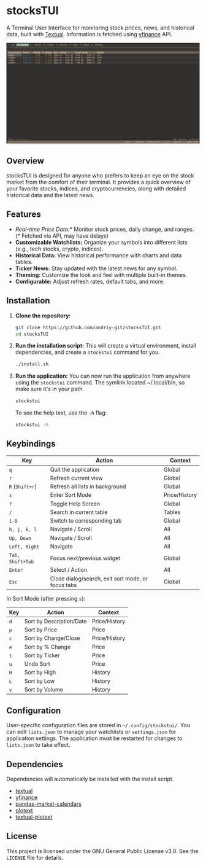 # stocksTUI

A Terminal User Interface for monitoring stock prices, news, and historical data, built with [Textual](https://github.com/textualize/textual). Information is fetched using [yfinance](https://github.com/ranaroussi/yfinance) API.

![stocksTUI Screenshot](https://raw.githubusercontent.com/andriy-git/stocksTUI/main/assets/screenshot.png)

## Overview

stocksTUI is designed for anyone who prefers to keep an eye on the stock market from the comfort of their terminal. It provides a quick overview of your favorite stocks, indices, and cryptocurrencies, along with detailed historical data and the latest news.

## Features

-   **Real-time* Price Data:** Monitor stock prices, daily change, and ranges. (* Fetched via API, may have delays)
-   **Customizable Watchlists:** Organize your symbols into different lists (e.g., tech stocks, crypto, indices).
-   **Historical Data:** View historical performance with charts and data tables.
-   **Ticker News:** Stay updated with the latest news for any symbol.
-   **Theming:** Customize the look and feel with multiple built-in themes.
-   **Configurable:** Adjust refresh rates, default tabs, and more.

## Installation

1.  **Clone the repository:**
    ```bash
    git clone https://github.com/andriy-git/stocksTUI.git
    cd stocksTUI
    ```

2.  **Run the installation script:**
    This will create a virtual environment, install dependencies, and create a `stockstui` command for you.
    ```bash
    ./install.sh
    ```

3.  **Run the application:**
    You can now run the application from anywhere using the `stockstui` command. The symlink located ~/.local/bin, so make sure it's in your path.
    ```bash
    stockstui
    ```
    To see the help text, use the `-h` flag:
    ```bash
    stockstui -h
    ```

## Keybindings

| Key             | Action                        | Context      |
| --------------- | ----------------------------- | ------------ |
| `q`             | Quit the application          | Global       |
| `r`             | Refresh current view          | Global       |
| `R` (`Shift+r`) | Refresh all lists in background | Global       |
| `s`             | Enter Sort Mode               | Price/History |
| `?`             | Toggle Help Screen            | Global       |
| `/`             | Search in current table       | Tables       |
| `1-0`           | Switch to corresponding tab   | Global       |
| `h, j, k, l`    | Navigate / Scroll             | All          |
| `Up, Down`      | Navigate / Scroll             | All          |
| `Left, Right`   | Navigate                      | All          |
| `Tab, Shift+Tab`| Focus next/previous widget    | Global       |
| `Enter`         | Select / Action               | All          |
| `Esc`           | Close dialog/search, exit sort mode, or focus tabs | Global |

In Sort Mode (after pressing `s`):

| Key | Action               | Context       |
| --- | -------------------- | ------------- |
| `d` | Sort by Description/Date | Price/History |
| `p` | Sort by Price        | Price         |
| `c` | Sort by Change/Close | Price/History |
| `e` | Sort by % Change     | Price         |
| `t` | Sort by Ticker       | Price         |
| `u` | Undo Sort            | Price         |
| `H` | Sort by High         | History       |
| `L` | Sort by Low          | History       |
| `v` | Sort by Volume       | History       |

## Configuration

User-specific configuration files are stored in `~/.config/stockstui/`. You can edit `lists.json` to manage your watchlists or `settings.json` for application settings. The application must be restarted for changes to `lists.json` to take effect.

## Dependencies
Dependencies will automatically be installed with the install script.
-   [textual](https://github.com/textualize/textual)
-   [yfinance](https://github.com/ranaroussi/yfinance)
-   [pandas-market-calendars](https://github.com/rsheftel/pandas_market_calendars)
-   [plotext](https://github.com/pplcc/plotext)
-   [textual-plotext](https://github.com/Textualize/textual-plotext)

## License

This project is licensed under the GNU General Public License v3.0. See the `LICENSE` file for details.
